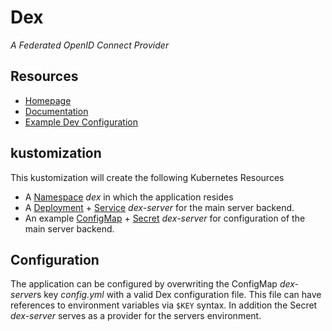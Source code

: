 # Dex
*A Federated OpenID Connect Provider*

## Resources
* [Homepage](https://dexidp.io/)
* [Documentation](https://dexidp.io/docs/)
* [Example Dev Configuration](https://github.com/dexidp/dex/blob/master/examples/config-dev.yaml)

## kustomization
This kustomization will create the following Kubernetes Resources
* A [Namespace](https://kubernetes.io/docs/concepts/overview/working-with-objects/namespaces/) *dex* in which the application resides
* A [Deployment](https://kubernetes.io/docs/concepts/workloads/controllers/deployment/) + [Service](https://kubernetes.io/docs/concepts/services-networking/service/) *dex-server* for the main server backend.
* An example [ConfigMap](https://kubernetes.io/docs/concepts/configuration/configmap/) + [Secret](https://kubernetes.io/docs/concepts/configuration/secret/) *dex-server* for configuration of the main server backend.

## Configuration
The application can be configured by overwriting the ConfigMap *dex-server*s key *config.yml* with a valid Dex
configuration file. 
This file can have references to environment variables via `$KEY` syntax.
In addition the Secret *dex-server* serves as a provider for the servers environment.
